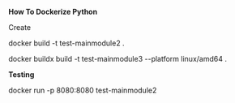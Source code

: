 **How To Dockerize Python**

Create

docker build -t test-mainmodule2 .

docker buildx build -t test-mainmodule3 --platform linux/amd64 . 



















**Testing**

docker run -p 8080:8080 test-mainmodule2
